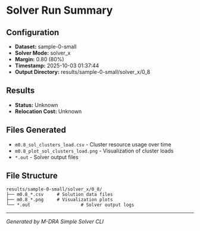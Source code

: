 # Solver Run Summary

## Configuration
- **Dataset:** sample-0-small
- **Solver Mode:** solver_x
- **Margin:** 0.80 (80%)
- **Timestamp:** 2025-10-03 01:37:44
- **Output Directory:** results/sample-0-small/solver_x/0_8

## Results
- **Status:** Unknown
- **Relocation Cost:** Unknown

## Files Generated
- `m0.8_sol_clusters_load.csv` - Cluster resource usage over time
- `m0.8_plot_sol_clusters_load.png` - Visualization of cluster loads
- `*.out` - Solver output files

## File Structure
```
results/sample-0-small/solver_x/0_8/
├── m0.8_*.csv     # Solution data files
├── m0.8_*.png     # Visualization plots
└── *.out                   # Solver output logs
```

---
*Generated by M-DRA Simple Solver CLI*
